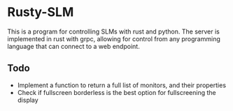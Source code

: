 # Rusty-SLM

This is a program for controlling SLMs with rust and python. The server is implemented in rust with grpc, allowing for control from any programming language that can connect to a web endpoint.

## Todo

- Implement a function to return a full list of monitors, and their properties
- Check if fullscreen borderless is the best option for fullscreening the display
